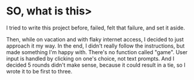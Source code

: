 # SO, what is this>

I tried to write this project before, failed, felt that failure, and set it aside.

Then, while on vacation and with flaky internet access, I decided to just approach it my way. In the end, I didn't really follow the instructions, but made something I'm happy with. There's no function called "game". User input is handled by clicking on one's choice, not text prompts. And I decided 5 rounds didn't make sense, because it could result in a tie, so I wrote it to be first to three.
